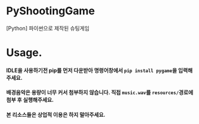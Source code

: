 # PyShootingGame
[Python] 파이썬으로 제작된 슈팅게임

# Usage.

#### IDLE을 사용하기전 pip를 먼저 다운받아 명령어창에서 ``pip install pygame``을 입력해주세요.
#### 배경음악은 용량이 너무 커서 첨부하지 않습니다. 직접 ``music.wav``를 ``resources/``경로에 첨부 후 실행해주세요.
#### 본 리소스들은 상업적 이용은 하지 말아주세요.
